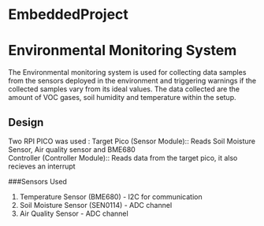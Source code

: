 # EmbeddedProject
# Environmental Monitoring System

The Environmental monitoring system is used for collecting data samples from the sensors deployed in the environment and triggering warnings if the collected samples vary from its ideal values. 
The data collected are the amount of VOC gases, soil humidity and temperature within the setup.

## Design
 Two RPI PICO was used : 
 Target Pico (Sensor Module):: Reads Soil Moisture Sensor, Air quality sensor and BME680  
 Controller (Controller Module):: Reads data from the target pico, it also recieves an interrupt 

 ###Sensors Used
 1. Temperature Sensor (BME680) - I2C for communication
 2. Soil Moisture Sensor (SEN0114) - ADC channel
 3. Air Quality Sensor - ADC channel 
